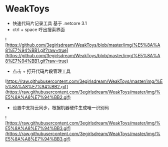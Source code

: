 # WeakToys
- 快速代码片记录工具 基于 .netcore 3.1
- ctrl + space 呼出搜索界面
  
![https://github.com/3egirlsdream/WeakToys/blob/master/img/%E5%8A%A8%E7%94%BB1.gif?raw=true](https://github.com/3egirlsdream/WeakToys/blob/master/img/%E5%8A%A8%E7%94%BB1.gif?raw=true)

- 点击 + 打开代码片段管理工具

!https://raw.githubusercontent.com/3egirlsdream/WeakToys/master/img/%E5%8A%A8%E7%94%BB2.gif](https://raw.githubusercontent.com/3egirlsdream/WeakToys/master/img/%E5%8A%A8%E7%94%BB2.gif)


- 设置中支持云同步，根据机器硬件生成唯一识别码

![https://raw.githubusercontent.com/3egirlsdream/WeakToys/master/img/%E5%8A%A8%E7%94%BB3.gif](https://raw.githubusercontent.com/3egirlsdream/WeakToys/master/img/%E5%8A%A8%E7%94%BB3.gif)

